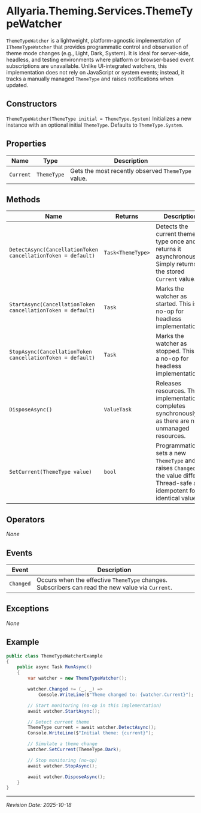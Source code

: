 ﻿# Allyaria.Theming.Services.ThemeTypeWatcher

`ThemeTypeWatcher` is a lightweight, platform-agnostic implementation of `IThemeTypeWatcher` that provides programmatic
control and observation of theme mode changes (e.g., Light, Dark, System). It is ideal for server-side, headless, and
testing environments where platform or browser-based event subscriptions are unavailable. Unlike UI-integrated watchers,
this implementation does not rely on JavaScript or system events; instead, it tracks a manually managed `ThemeType` and
raises notifications when updated.

## Constructors

`ThemeTypeWatcher(ThemeType initial = ThemeType.System)` Initializes a new instance with an optional initial
`ThemeType`. Defaults to `ThemeType.System`.

## Properties

| Name      | Type        | Description                                        |
|-----------|-------------|----------------------------------------------------|
| `Current` | `ThemeType` | Gets the most recently observed `ThemeType` value. |

## Methods

| Name                                                         | Returns           | Description                                                                                                                         |
|--------------------------------------------------------------|-------------------|-------------------------------------------------------------------------------------------------------------------------------------|
| `DetectAsync(CancellationToken cancellationToken = default)` | `Task<ThemeType>` | Detects the current theme type once and returns it asynchronously. Simply returns the stored `Current` value.                       |
| `StartAsync(CancellationToken cancellationToken = default)`  | `Task`            | Marks the watcher as started. This is a no-op for headless implementations.                                                         |
| `StopAsync(CancellationToken cancellationToken = default)`   | `Task`            | Marks the watcher as stopped. This is a no-op for headless implementations.                                                         |
| `DisposeAsync()`                                             | `ValueTask`       | Releases resources. This implementation completes synchronously as there are no unmanaged resources.                                |
| `SetCurrent(ThemeType value)`                                | `bool`            | Programmatically sets a new `ThemeType` and raises `Changed` if the value differs. Thread-safe and idempotent for identical values. |

## Operators

*None*

## Events

| Event     | Description                                                                                      |
|-----------|--------------------------------------------------------------------------------------------------|
| `Changed` | Occurs when the effective `ThemeType` changes. Subscribers can read the new value via `Current`. |

## Exceptions

*None*

## Example

```csharp
public class ThemeTypeWatcherExample
{
    public async Task RunAsync()
    {
        var watcher = new ThemeTypeWatcher();

        watcher.Changed += (_, _) => 
            Console.WriteLine($"Theme changed to: {watcher.Current}");

        // Start monitoring (no-op in this implementation)
        await watcher.StartAsync();

        // Detect current theme
        ThemeType current = await watcher.DetectAsync();
        Console.WriteLine($"Initial theme: {current}");

        // Simulate a theme change
        watcher.SetCurrent(ThemeType.Dark);

        // Stop monitoring (no-op)
        await watcher.StopAsync();

        await watcher.DisposeAsync();
    }
}
```

---

*Revision Date: 2025-10-18*
